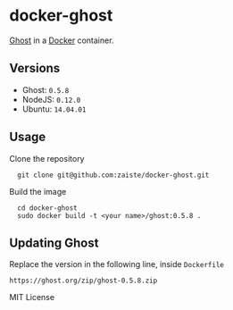 # docker-ghost

[Ghost][2] in a [Docker][1] container.

## Versions

* Ghost: `0.5.8`
* NodeJS: `0.12.0`
* Ubuntu: `14.04.01`

## Usage

Clone the repository

      git clone git@github.com:zaiste/docker-ghost.git

Build the image

      cd docker-ghost
      sudo docker build -t <your name>/ghost:0.5.8 .

## Updating Ghost

Replace the version in the following line, inside `Dockerfile`

    https://ghost.org/zip/ghost-0.5.8.zip

MIT License

[1]: http://www.docker.io/
[2]: https://ghost.org/

